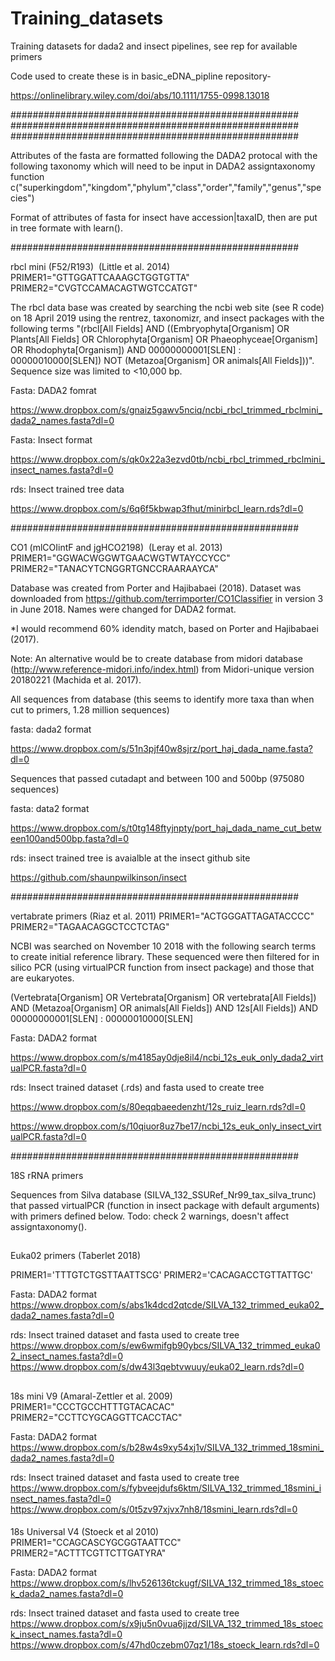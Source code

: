 # Training_datasets
Training datasets for dada2 and insect pipelines, see rep for available primers

Code used to create these is in basic_eDNA_pipline repository-

https://onlinelibrary.wiley.com/doi/abs/10.1111/1755-0998.13018

####################################################
####################################################
####################################################

Attributes of the fasta are formatted following the DADA2 protocal with 
the following taxonomy which will need to be input in DADA2 assigntaxonomy function
c("superkingdom","kingdom","phylum","class","order","family","genus","species")

Format of attributes of fasta for insect have accession|taxaID, then are put in tree formate with learn().

####################################################

rbcl mini (F52/R193)  (Little et al. 2014)
PRIMER1="GTTGGATTCAAAGCTGGTGTTA"
PRIMER2="CVGTCCAMACAGTWGTCCATGT"

The rbcl data base was created by searching the ncbi web site (see R code) on 18 April 2019 using the 
rentrez, taxonomizr, and insect packages with the following terms "(rbcl[All Fields] AND ((Embryophyta[Organism] OR Plants[All Fields] OR Chlorophyta[Organism] OR Phaeophyceae[Organism] OR Rhodophyta[Organism]) AND 00000000001[SLEN] : 00000010000[SLEN]) NOT (Metazoa[Organism] OR animals[All Fields]))".  
Sequence size was limited to <10,000 bp. 

Fasta: DADA2 fomrat

https://www.dropbox.com/s/gnaiz5gawv5nciq/ncbi_rbcl_trimmed_rbclmini_dada2_names.fasta?dl=0

Fasta: Insect format

https://www.dropbox.com/s/qk0x22a3ezvd0tb/ncbi_rbcl_trimmed_rbclmini_insect_names.fasta?dl=0

rds: Insect trained tree data

https://www.dropbox.com/s/6q6f5kbwap3fhut/minirbcl_learn.rds?dl=0


####################################################

CO1 (mlCOIintF and jgHCO2198)  (Leray et al. 2013)
PRIMER1="GGWACWGGWTGAACWGTWTAYCCYCC"
PRIMER2="TANACYTCNGGRTGNCCRAARAAYCA"

Database was created from Porter and Hajibabaei (2018). Dataset was downloaded from https://github.com/terrimporter/CO1Classifier in version 3 in June 2018. Names were changed for DADA2 format. 

*I would recommend 60% idendity match, based on Porter and Hajibabaei (2017).

Note: An alternative would be to create database from midori database (http://www.reference-midori.info/index.html) from Midori-unique version 20180221 (Machida et al. 2017). 


All sequences from database (this seems to identify more taxa than when cut to primers, 1.28 million sequences)

fasta: dada2 format

https://www.dropbox.com/s/51n3pjf40w8sjrz/port_haj_dada_name.fasta?dl=0

Sequences that passed cutadapt and between 100 and 500bp (975080 sequences)

fasta: data2 format

https://www.dropbox.com/s/t0tg148ftyjnpty/port_haj_dada_name_cut_between100and500bp.fasta?dl=0

rds: insect trained tree is avaialble at the insect github site

https://github.com/shaunpwilkinson/insect

####################################################

vertabrate primers  (Riaz et al. 2011)
PRIMER1="ACTGGGATTAGATACCCC"
PRIMER2="TAGAACAGGCTCCTCTAG"

NCBI was searched on November 10 2018 with the following search terms to create initial reference library. These sequenced were then filtered for in silico PCR (using virtualPCR function from insect package) and those that are eukaryotes.

(Vertebrata[Organism] OR Vertebrata[Organism] OR vertebrata[All Fields]) AND (Metazoa[Organism] OR animals[All Fields]) AND 12s[All Fields]) AND 00000000001[SLEN] : 00000010000[SLEN]

Fasta: DADA2 format

https://www.dropbox.com/s/m4185ay0dje8il4/ncbi_12s_euk_only_dada2_virtualPCR.fasta?dl=0

rds: Insect trained dataset (.rds) and fasta used to create tree

https://www.dropbox.com/s/80eqqbaeedenzht/12s_ruiz_learn.rds?dl=0

https://www.dropbox.com/s/10qiuor8uz7be17/ncbi_12s_euk_only_insect_virtualPCR.fasta?dl=0

####################################################

18S rRNA primers

Sequences from Silva database (SILVA_132_SSURef_Nr99_tax_silva_trunc) that passed virtualPCR (function in insect package with default arguments) with primers defined below.
Todo: check 2 warnings, doesn't affect assigntaxonomy().

##
Euka02 primers (Taberlet 2018)

PRIMER1='TTTGTCTGSTTAATTSCG'
PRIMER2='CACAGACCTGTTATTGC' 

Fasta: DADA2 format
https://www.dropbox.com/s/abs1k4dcd2qtcde/SILVA_132_trimmed_euka02_dada2_names.fasta?dl=0

rds: Insect trained dataset and fasta used to create tree
https://www.dropbox.com/s/ew6wmifgb90ybcs/SILVA_132_trimmed_euka02_insect_names.fasta?dl=0
https://www.dropbox.com/s/dw43l3qebtvwuuy/euka02_learn.rds?dl=0

##
  18s mini  V9    (Amaral-Zettler et al. 2009)
PRIMER1="CCCTGCCHTTTGTACACAC"
PRIMER2="CCTTCYGCAGGTTCACCTAC"

Fasta: DADA2 format
https://www.dropbox.com/s/b28w4s9xy54xj1v/SILVA_132_trimmed_18smini_dada2_names.fasta?dl=0

rds: Insect trained dataset and fasta used to create tree
https://www.dropbox.com/s/fybveejdufs6ktm/SILVA_132_trimmed_18smini_insect_names.fasta?dl=0
https://www.dropbox.com/s/0t5zv97xjvx7nh8/18smini_learn.rds?dl=0

####
   18s Universal  V4  (Stoeck et al 2010)
PRIMER1="CCAGCASCYGCGGTAATTCC"
PRIMER2="ACTTTCGTTCTTGATYRA"

Fasta: DADA2 format
https://www.dropbox.com/s/lhv526136tckugf/SILVA_132_trimmed_18s_stoeck_dada2_names.fasta?dl=0

rds: Insect trained dataset and fasta used to create tree
https://www.dropbox.com/s/x9ju5n0vua6jjzd/SILVA_132_trimmed_18s_stoeck_insect_names.fasta?dl=0
https://www.dropbox.com/s/47hd0czebm07qz1/18s_stoeck_learn.rds?dl=0

